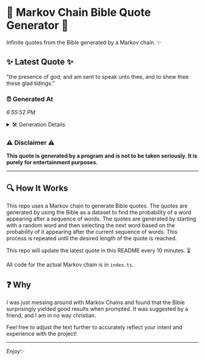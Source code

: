 # 📖 Markov Chain Bible Quote Generator 📖

Infinite quotes from the Bible generated by a Markov chain. ✨

## ✨ Latest Quote ✨
"the presence of god; and am sent to speak unto thee, and to shew thee these glad tidings."

### ⏰ Generated At
*6:55:52 PM*

<details>
    <summary>🛠️ Generation Details</summary>
    <p>
        <strong>🌱 Seed:</strong> the<br>
        <strong>🔄 Iterations:</strong> 17<br>
        <strong>📜 Context History:</strong><br>[ the ]: presence<br>[ the, presence ]: of<br>[ the, presence, of ]: god;<br>[ the, presence, of, god; ]: and<br>[ the, presence, of, god;, and ]: am<br>[ the, presence, of, god;, and, am ]: sent<br>[ presence, of, god;, and, am, sent ]: to<br>[ of, god;, and, am, sent, to ]: speak<br>[ god;, and, am, sent, to, speak ]: unto<br>[ and, am, sent, to, speak, unto ]: thee,<br>[ am, sent, to, speak, unto, thee, ]: and<br>[ sent, to, speak, unto, thee,, and ]: to<br>[ to, speak, unto, thee,, and, to ]: shew<br>[ speak, unto, thee,, and, to, shew ]: thee<br>[ unto, thee,, and, to, shew, thee ]: these<br>[ thee,, and, to, shew, thee, these ]: glad<br>[ and, to, shew, thee, these, glad ]: tidings.<br>
    </p>
</details>

### ⚠️ Disclaimer ⚠️
**This quote is generated by a program and is not to be taken seriously. It is purely for entertainment purposes.**

---

## 🔍 How It Works

This repo uses a Markov chain to generate Bible quotes. The quotes are generated by using the Bible as a dataset to find the probability of a word appearing after a sequence of words. The quotes are generated by starting with a random word and then selecting the next word based on the probability of it appearing after the current sequence of words. This process is repeated until the desired length of the quote is reached.

This repo will update the latest quote in this README every 10 minutes. ⏳

All code for the actual Markov chain is in `index.ts`.

## ❓ Why

I was just messing around with Markov Chains and found that the Bible surprisingly yielded good results when prompted. 
It was suggested by a friend, and I am in no way christian.

Feel free to adjust the text further to accurately reflect your intent and experience with the project!

---

*Enjoy*✨
